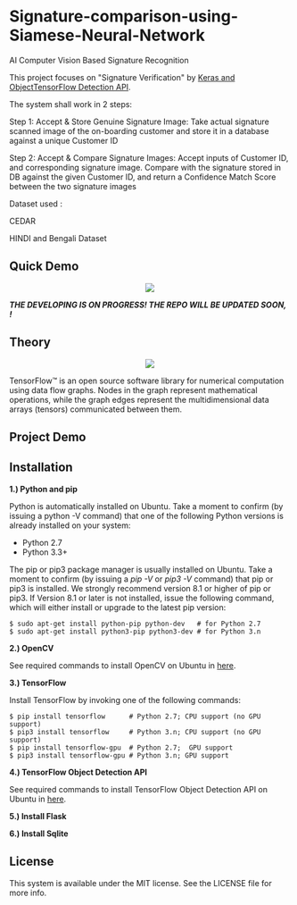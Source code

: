 # Signature-comparison-using-Siamese-Neural-Network
AI Computer Vision Based Signature Recognition

This project focuses on "Signature Verification" by [Keras and ObjectTensorFlow Detection API](https://github.com/tensorflow/models/tree/master/research/object_detection). 

The system shall work in 2 steps:

Step 1: Accept & Store Genuine Signature Image: Take actual signature scanned image of the on-boarding customer and store it in a database against a unique Customer ID

Step 2: Accept & Compare Signature Images: Accept inputs of Customer ID, and corresponding signature image. Compare with the signature stored in DB against the given Customer ID, and return a Confidence Match Score between the two signature images


Dataset used :

CEDAR

HINDI and Bengali Dataset


## Quick Demo

<p align="center">
  <img src="https://user-images.githubusercontent.com/22610163/36344830-095cc4ec-1431-11e8-8e57-976c40d87cf9.gif">
</p>

***THE DEVELOPING IS ON PROGRESS! THE REPO WILL BE UPDATED SOON, !***

## Theory

<p align="center">
  <img src="https://user-images.githubusercontent.com/22610163/35445395-8dba4406-02c2-11e8-84bf-b480edbe9472.jpg">
</p>

TensorFlow™ is an open source software library for numerical computation using data flow graphs. Nodes in the graph represent mathematical operations, while the graph edges represent the multidimensional data arrays (tensors) communicated between them.

## Project Demo

## Installation

**1.) Python and pip**

Python is automatically installed on Ubuntu. Take a moment to confirm (by issuing a python -V command) that one of the following Python versions is already installed on your system:

- Python 2.7
- Python 3.3+

The pip or pip3 package manager is usually installed on Ubuntu. Take a moment to confirm (by issuing a *pip -V* or *pip3 -V* command) that pip or pip3 is installed. We strongly recommend version 8.1 or higher of pip or pip3. If Version 8.1 or later is not installed, issue the following command, which will either install or upgrade to the latest pip version:

    $ sudo apt-get install python-pip python-dev   # for Python 2.7
    $ sudo apt-get install python3-pip python3-dev # for Python 3.n
    
**2.) OpenCV**

See required commands to install OpenCV on Ubuntu in [here](https://gist.github.com/dynamicguy/3d1fce8dae65e765f7c4).

**3.) TensorFlow**

Install TensorFlow by invoking one of the following commands:

    $ pip install tensorflow      # Python 2.7; CPU support (no GPU support)
    $ pip3 install tensorflow     # Python 3.n; CPU support (no GPU support)
    $ pip install tensorflow-gpu  # Python 2.7;  GPU support
    $ pip3 install tensorflow-gpu # Python 3.n; GPU support

**4.) TensorFlow Object Detection API**

See required commands to install TensorFlow Object Detection API on Ubuntu in [here](https://github.com/tensorflow/models/blob/master/research/object_detection/g3doc/installation.md).

**5.) Install Flask**

**6.) Install Sqlite**

## License
This system is available under the MIT license. See the LICENSE file for more info.
